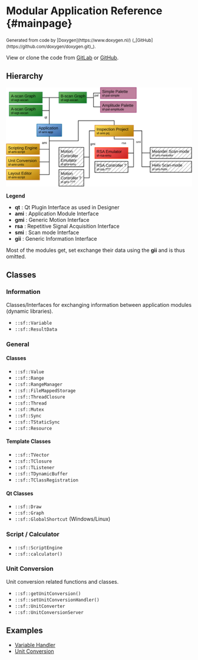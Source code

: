 # Modular Application Reference {#mainpage}

<small>
Generated from code by [Doxygen](https://www.doxygen.nl/) (_[GitHub](https://github.com/doxygen/doxygen.git)_).
</small>

View or clone the code from [GitLab](https://git.scanframe.com/shared)
or [GitHub](https://github.com/Scanframe/sf-mod-app).


## Hierarchy

![Module hierarchy](manual/hierarchy.svg)

**Legend**
* **qt** : Qt Plugin Interface as used in Designer
* **ami** : Application Module Interface
* **gmi** : Generic Motion Interface
* **rsa** : Repetitive Signal Acquisition Interface
* **smi** : Scan mode Interface
* **gii** : Generic Information Interface

Most of the modules get, set exchange their data using the **gii** and is thus omitted.

## Classes

### Information

Classes/Interfaces for exchanging information between application modules (dynamic libraries).

* `::sf::Variable`
* `::sf::ResultData`

### General

#### Classes  

* `::sf::Value`
* `::sf::Range`
* `::sf::RangeManager`
* `::sf::FileMappedStorage`
* `::sf::ThreadClosure`
* `::sf::Thread`
* `::sf::Mutex`
* `::sf::Sync`
* `::sf::TStaticSync`
* `::sf::Resource`


#### Template Classes

* `::sf::TVector`
* `::sf::TClosure`
* `::sf::TListener`
* `::sf::TDynamicBuffer`
* `::sf::TClassRegistration`

#### Qt Classes

* `::sf::Draw`
* `::sf::Graph`
* `::sf::GlobalShortcut` (Windows/Linux)
  
### Script / Calculator

* `::sf::ScriptEngine`
* `::sf::calculator()`

### Unit Conversion

Unit conversion related functions and classes.

* `::sf::getUnitConversion()`
* `::sf::setUnitConversionHandler()`
* `::sf::UnitConverter`
* `::sf::UnitConversionServer`


## Examples

* [Variable Handler](sf-gii-Variable.html)
* [Unit Conversion](sf-gii-UnitConversionServer.html)

